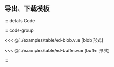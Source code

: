 ## 导出、下载模板

<Tabs  >
    <TabPane key="1" tab="blob 形式" forceRender> 
       <EdBlob></EdBlob>
    </TabPane>
    <TabPane key="2" tab="buffer 形式" forceRender>
        <EdBuffer></EdBuffer>
    </TabPane> 
</Tabs>

::: details Code

::: code-group

<<< @/../examples/table/ed-blob.vue [blob 形式]

<<< @/../examples/table/ed-buffer.vue [buffer 形式]

:::
